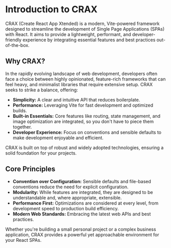 # Introduction to CRAX

CRAX (Create React App Xtended) is a modern, Vite-powered framework designed to streamline the development of Single Page Applications (SPAs) with React. It aims to provide a lightweight, performant, and developer-friendly experience by integrating essential features and best practices out-of-the-box.

## Why CRAX?

In the rapidly evolving landscape of web development, developers often face a choice between highly opinionated, feature-rich frameworks that can feel heavy, and minimalist libraries that require extensive setup. CRAX seeks to strike a balance, offering:

- **Simplicity:** A clear and intuitive API that reduces boilerplate.
- **Performance:** Leveraging Vite for fast development and optimized builds.
- **Built-in Essentials:** Core features like routing, state management, and image optimization are integrated, so you don't have to piece them together.
- **Developer Experience:** Focus on conventions and sensible defaults to make development enjoyable and efficient.

CRAX is built on top of robust and widely adopted technologies, ensuring a solid foundation for your projects.

## Core Principles

- **Convention over Configuration:** Sensible defaults and file-based conventions reduce the need for explicit configuration.
- **Modularity:** While features are integrated, they are designed to be understandable and, where appropriate, extensible.
- **Performance First:** Optimizations are considered at every level, from development speed to production build efficiency.
- **Modern Web Standards:** Embracing the latest web APIs and best practices.

Whether you're building a small personal project or a complex business application, CRAX provides a powerful yet approachable environment for your React SPAs.

